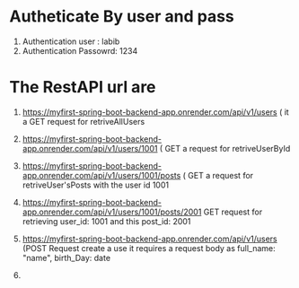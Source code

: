 
# Autheticate By user and pass
1. Authentication user : labib
2. Authentication Passowrd: 1234

# The RestAPI url are 
1. https://myfirst-spring-boot-backend-app.onrender.com/api/v1/users ( it a GET request for retriveAllUsers
2. https://myfirst-spring-boot-backend-app.onrender.com/api/v1/users/1001 ( GET a request for retriveUserById
3. https://myfirst-spring-boot-backend-app.onrender.com/api/v1/users/1001/posts ( GET a request for retriveUser'sPosts with the user id 1001
4. https://myfirst-spring-boot-backend-app.onrender.com/api/v1/users/1001/posts/2001 GET request for retrieving user_id: 1001 and this post_id: 2001

5. https://myfirst-spring-boot-backend-app.onrender.com/api/v1/users (POST Request create a use it requires a request body as full_name: "name", birth_Day: date

6. 
